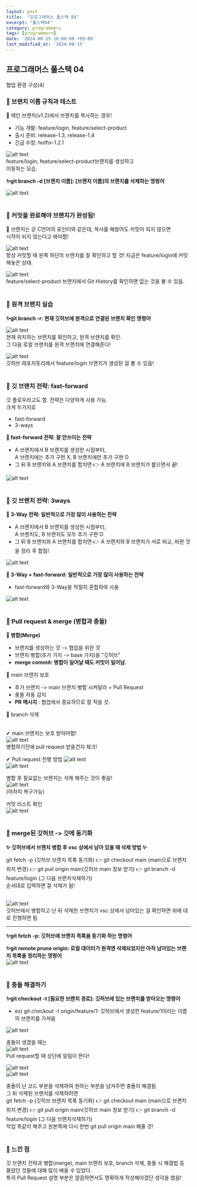 ```yaml
---
layout: post
title:  "프로그래머스 풀스택 04"
excerpt: "풀스택04"
category: programmers
tags: [programmers]
date: '2024-08-15 16:00:00 +09:00'
last_modified_at: '2024-08-15'
---
```


## 프로그래머스 풀스택 04
협업 환경 구성(4)

### 🌊 브랜치 이름 규칙과 테스트

💫 메인 브랜치(v1.2)에서 브랜치를 복사하는 경우!<br>
- 기능 개발: feature/login, feature/select-product<br>
- 출시 준비: release-1.3, release-1.4<br>
- 긴급 수정: hotfix-1.2.1<br>

![alt text](img/image-49.png)<br>
feature/login, feature/select-product브랜치를 생성하고<br>
이동하는 모습.<br>
  
**✨git branch -d [브랜치 이름]: [브랜치 이름]의 브랜치를 삭제하는 명령어**<br>

![alt text](img/image-50.png)<br><br/>


### 🌊 커밋을 완료해야 브랜치가 완성됨!

💫 브랜치는 곧 C언어의 포인터와 같은데, 복사를 해왔어도 커밋이 되지 않으면<br>
시작이 되지 않는다고 봐야함!<br>

![alt text](img/image-51.png)<br>
항상 커밋할 때 왼쪽 하단의 브랜치를 잘 확인하고 할 것! 지금은 feature/login에 커밋해놓은 상태.<br>

![alt text](img/image-70.png)<br>
feature/select-product 브랜치에서 Git History를 확인하면 없는 것을 볼 수 있음.<br><br/>

### 🌊 원격 브랜치 실습


**✨git branch -r: 현재 깃허브에 원격으로 연결된 브랜치 확인 명령어**<br>

![alt text](img/image-53.png)<br>
현재 위치하는 브랜치를 확인하고, 원격 브랜치를 확인.<br>
그 다음 로컬 브랜치를 원격 브랜치에 연결해준다!<br>

![alt text](img/image-54.png)<br>
깃허브 레포지토리에서 feature/login 브랜치가 생성된 걸 볼 수 있음!<br><br/>

### 🌊 깃 브랜치 전략: fast-forward

깃 플로우라고도 함. 전략은 다양하게 사용 가능.<br>
크게 두가지로 
- fast-forward<br>
- 3-ways<br>

**💫 fast-forward 전략: 잘 안쓰이는 전략**<br>
- A 브랜치에서 B 브랜치를 생성한 시점부터,<br>
A 브랜치에는 추가 구현 X, B 브랜치에만 추가 구현 O<br>
- 그 뒤 B 브랜치와 A 브랜치를 합치면 👉 A 브랜치에 B 브랜치가 붙으면서 끝!<br>

![alt text](img/image-55.png)<br><br/>

### 🌊 깃 브랜치 전략: 3ways

**💫 3-Way 전략: 일반적으로 가장 많이 사용하는 전략**<br>
- A 브랜치에서 B 브랜치를 생성한 시점부터,<br>
A 브랜치도, B 브랜치도 모두 추가 구현 O<br>
- 그 뒤 B 브랜치와 A 브랜치를 합치면 👉 A 브랜치와 B 브랜치가 서로 비교, 바뀐 것을 정리 후 합침!<br>

![alt text](img/image-57.png) <br>

**💫 3-Way + fast-forward: 일반적으로 가장 많이 사용하는 전략**<br>
- fast-forward와 3-Way을 적절히 혼합하여 사용<br>

![alt text](img/image-58.png)<br><br/>

### 🌊 Pull request & merge (병합과 충돌)

**💫 병합(Merge)**<br>
- 브랜치를 생성하는 것 -> 협업을 위한 것<br>
- 브랜치 병합(추가 가지 -> base 가지)을 "깃허브"<br>
-  **merge commit: 병합이 일어날 때도 커밋이 일어남.** <br>

💫 main 브랜치 보호<br>
- 추가 브랜치 -> main 브랜치 병합 시켜달라 = Pull Request<br>
- 충돌 자동 감지<br>
- **PR 메시지** : 협업에서 중요하므로 잘 적을 것.<br>

💫 branch 삭제<br><br/>

✔ main 브랜치는 보호 받아야함!<br>
![alt text](img/image-59.png)<br>
병합하기전에 pull request 받을건지 체크!<br>

✔ Pull request 진행 방법
![alt text](img/image-60.png)<br>
![alt text](img/image-61.png)<br>

병합 후 필요없는 브랜치는 삭제 해주는 것이 좋음!<br>
![alt text](img/image-62.png)<br>
(어차피 복구가능)<br>

커밋 리스트 확인<br>
![alt text](img/image-63.png)<br><br/>

### 🌊 merge된 깃허브 -> 깃에 동기화

**✨ 깃허브에서 브랜치 병합 후 vsc 상에서 남아 있을 때 삭제 방법 ✨**<br>

git fetch -p (깃허브 브랜치 목록 동기화) 👉 git checkout main (main으로 브랜치 위치 변경) 👉 git pull origin main(깃허브 main 정보 받기) 👉 git branch -d feature/login (그 다음 브랜치삭제하기)<br>
순서대로 입력하면 잘 삭제가 됨!<br><br/>

![alt text](img/image-64.png)<br>
깃허브에서 병합하고 난 뒤 삭제한 브랜치가 vsc 상에서 남아있는 걸 확인하면 위에 대로 진행하면 됨<br>

-------------------------------------------------------------
**✨git fetch -p: 깃허브에 브랜치 목록을 동기화 하는 명령어**<br>

**✨git remote prune origin: 로컬 데이터가 원격엔 삭제되었지만 아직 남아있는 브랜치 목록을 정리하는 명령어**<br>
![alt text](img/image-65.png)<br><br/>

### 🌊 충돌 해결하기


**✨git checkout -t [필요한 브랜치 경로]: 깃허브에 있는 브랜치를 받아오는 명령어**<br>
- ex) git checkout -t origin/feature/1: 깃허브에서 생성한 feature/1이라는 이름의 브랜치를 가져옴<br>

![alt text](img/image-66.png)<br>

충돌이 생겼을 때는<br>
![alt text](img/image-71.png)<br>
Pull request할 때 상단에 알림이 뜬다!<br>

![alt text](img/image-68.png)<br>
![alt text](img/image-69.png)<br>


충돌이 난 코드 부분을 삭제하여 원하는 부분을 남겨주면 충돌이 해결됨<br>
그 뒤 삭제된 브랜치를 삭제하려면<br>
git fetch -p (깃허브 브랜치 목록 동기화) 👉 git checkout main (main으로 브랜치 위치 변경) 👉 git pull origin main(깃허브 main 정보 받기) 👉 git branch -d feature/login (그 다음 브랜치삭제하기)<br> 
작업 똑같이 해주고 원본쪽에 다시 한번 git pull origin main 해줄 것!<br><br/>

### 🌊 느낀 점

깃 브랜치 전략과 병합(merge), main 브랜치 보호, branch 삭제, 충돌 시 해결법 등<br>
몰랐던 것들에 대해 많이 배울 수 있었다.<br>
특히 Pull Request 설명 부분은 깔끔하면서도 명확하게 작성해야겠단 생각을 했음!<br>




